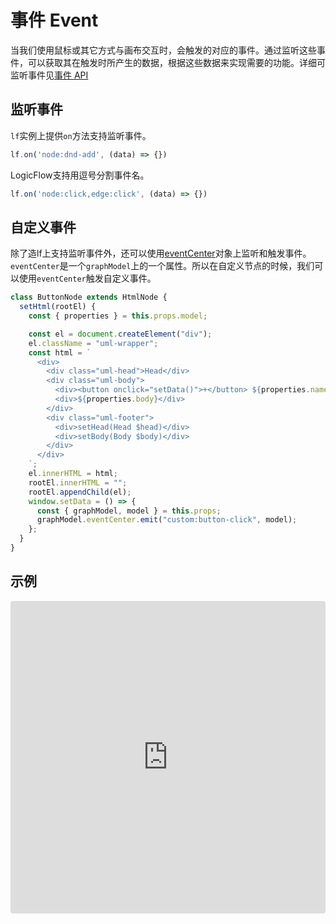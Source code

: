 # 事件 Event

当我们使用鼠标或其它方式与画布交互时，会触发的对应的事件。通过监听这些事件，可以获取其在触发时所产生的数据，根据这些数据来实现需要的功能。详细可监听事件见[事件 API](/api/eventCenterApi.html)

## 监听事件

`lf`实例上提供`on`方法支持监听事件。

```js
lf.on('node:dnd-add', (data) => {})
```

LogicFlow支持用逗号分割事件名。

```js
lf.on('node:click,edge:click', (data) => {})
```


## 自定义事件

除了造lf上支持监听事件外，还可以使用[eventCenter](/api/eventCenterApi.htm)对象上监听和触发事件。`eventCenter`是一个`graphModel`上的一个属性。所以在自定义节点的时候，我们可以使用`eventCenter`触发自定义事件。

```js
class ButtonNode extends HtmlNode {
  setHtml(rootEl) {
    const { properties } = this.props.model;

    const el = document.createElement("div");
    el.className = "uml-wrapper";
    const html = `
      <div>
        <div class="uml-head">Head</div>
        <div class="uml-body">
          <div><button onclick="setData()">+</button> ${properties.name}</div>
          <div>${properties.body}</div>
        </div>
        <div class="uml-footer">
          <div>setHead(Head $head)</div>
          <div>setBody(Body $body)</div>
        </div>
      </div>
    `;
    el.innerHTML = html;
    rootEl.innerHTML = "";
    rootEl.appendChild(el);
    window.setData = () => {
      const { graphModel, model } = this.props;
      graphModel.eventCenter.emit("custom:button-click", model);
    };
  }
}
```



## 示例

<iframe src="https://codesandbox.io/embed/logicflow-step7-dpmgb?fontsize=14&hidenavigation=1&theme=dark&view=preview"
     style="width:100%; height:500px; border:0; border-radius: 4px; overflow:hidden;"
     title="logicflow-step7"
     allow="accelerometer; ambient-light-sensor; camera; encrypted-media; geolocation; gyroscope; hid; microphone; midi; payment; usb; vr; xr-spatial-tracking"
     sandbox="allow-forms allow-modals allow-popups allow-presentation allow-same-origin allow-scripts"
   ></iframe>
